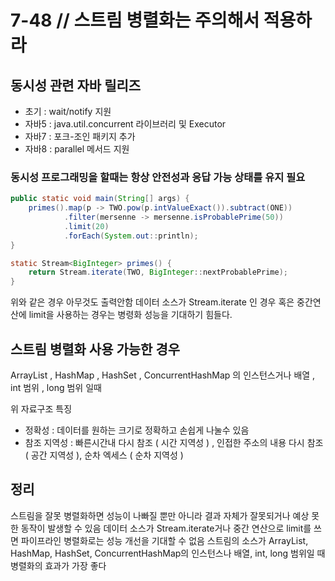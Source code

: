 # 7-48 // 스트림 병렬화는 주의해서 적용하라

## 동시성 관련 자바 릴리즈
- 초기 : wait/notify 지원
- 자바5 : java.util.concurrent 라이브러리 및 Executor
- 자바7 : 포크-조인 패키지 추가
- 자바8 : parallel 메서드 지원


### 동시성 프로그래밍을 할때는 항상 안전성과 응답 가능 상태를 유지 필요
```java
public static void main(String[] args) {
	primes().map(p -> TWO.pow(p.intValueExact()).subtract(ONE))
			.filter(mersenne -> mersenne.isProbablePrime(50))
			.limit(20)
			.forEach(System.out::println);
}

static Stream<BigInteger> primes() {
	return Stream.iterate(TWO, BigInteger::nextProbablePrime);
}
```

위와 같은 경우 아무것도 출력안함
데이터 소스가 Stream.iterate 인 경우 혹은 중간연산에 limit을 사용하는 경우는 병령화 성능을 기대하기 힘들다.


## 스트림 병렬화 사용 가능한 경우
ArrayList , HashMap , HashSet , ConcurrentHashMap 의 인스턴스거나 배열 , int 범위 , long 범위 일때

위 자료구조 특징
- 정확성 : 데이터를 원하는 크기로 정확하고 손쉽게 나눌수 있음
- 참조 지역성 : 빠른시간내 다시 참조 ( 시간 지역성 ) , 인접한 주소의 내용 다시 참조 ( 공간 지역성 ), 순차 엑세스 ( 순차 지역성 )

## 정리
스트림을 잘못 병렬화하면 성능이 나빠질 뿐만 아니라 결과 자체가 잘못되거나 예상 못한 동작이 발생할 수 있음
데이터 소스가 Stream.iterate거나 중간 연산으로 limit를 쓰면 파이프라인 병렬화로는 성능 개선을 기대할 수 없음
스트림의 소스가 ArrayList, HashMap, HashSet, ConcurrentHashMap의 인스턴스나 배열, int, long 범위일 때 병렬화의 효과가 가장 좋다